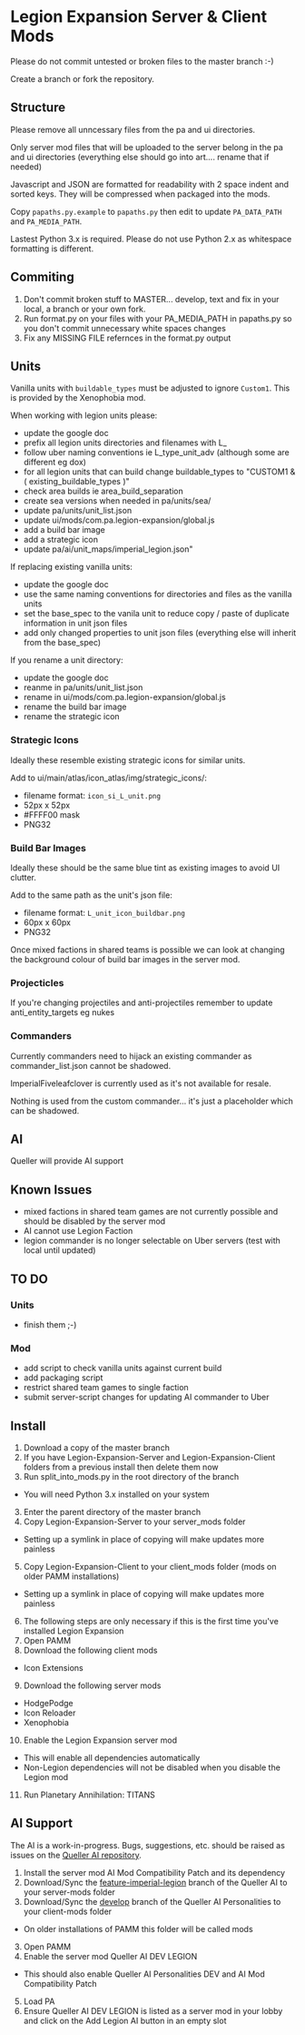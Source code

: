 # Legion Expansion Server & Client Mods

Please do not commit untested or broken files to the master branch :-)

Create a branch or fork the repository.


## Structure

Please remove all unncessary files from the pa and ui directories.

Only server mod files that will be uploaded to the server belong in the pa and ui directories (everything else should go into art.... rename that if needed)

Javascript and JSON are formatted for readability with 2 space indent and sorted keys. They will be compressed when packaged into the mods.

Copy `papaths.py.example` to `papaths.py` then edit to update `PA_DATA_PATH` and `PA_MEDIA_PATH`.

Lastest Python 3.x is required. Please do not use Python 2.x as whitespace formatting is different.


## Commiting

1. Don't commit broken stuff to MASTER... develop, text and fix in your local, a branch or your own fork.
2. Run format.py on your files with your PA_MEDIA_PATH in papaths.py so you don't commit unnecessary white spaces changes
3. Fix any MISSING FILE refernces in the format.py output


## Units

Vanilla units with `buildable_types` must be adjusted to ignore `Custom1`. This is provided by the Xenophobia mod.

When working with legion units please:

- update the google doc
- prefix all legion units directories and filenames with L_
- follow uber naming conventions ie L_type_unit_adv (although some are different eg dox)
- for all legion units that can build change buildable_types to "CUSTOM1 & ( existing_buildable_types )"
- check area builds ie area_build_separation
- create sea versions when needed in pa/units/sea/
- update pa/units/unit_list.json
- update ui/mods/com.pa.legion-expansion/global.js
- add a build bar image 
- add a strategic icon
- update pa/ai/unit_maps/imperial_legion.json"

If replacing existing vanilla units:

- update the google doc
- use the same naming conventions for directories and files as the vanilla units
- set the base_spec to the vanila unit to reduce copy / paste of duplicate information in unit json files
- add only changed properties to unit json files (everything else will inherit from the base_spec)

If you rename a unit directory:

- update the google doc
- reanme in pa/units/unit_list.json
- rename in ui/mods/com.pa.legion-expansion/global.js
- rename the build bar image
- rename the strategic icon

### Strategic Icons

Ideally these resemble existing strategic icons for similar units.

Add to ui/main/atlas/icon_atlas/img/strategic_icons/:

- filename format: `icon_si_L_unit.png`
- 52px x 52px
- #FFFF00 mask
- PNG32

### Build Bar Images

Ideally these should be the same blue tint as existing images to avoid UI clutter.

Add to the same path as the unit's json file:

- filename format: `L_unit_icon_buildbar.png`
- 60px x 60px
- PNG32

Once mixed factions in shared teams is possible we can look at changing the background colour of build bar images in the server mod.

### Projecticles

If you're changing projectiles and anti-projectiles remember to update anti_entity_targets eg nukes

### Commanders

Currently commanders need to hijack an existing commander as commander_list.json cannot be shadowed.

ImperialFiveleafclover is currently used as it's not available for resale.

Nothing is used from the custom commander... it's just a placeholder which can be shadowed.


## AI

Queller will provide AI support


## Known Issues

- mixed factions in shared team games are not currently possible and should be disabled by the server mod
- AI cannot use Legion Faction
- legion commander is no longer selectable on Uber servers (test with local until updated)


## TO DO

### Units

- finish them ;-)

### Mod

- add script to check vanilla units against current build
- add packaging script
- restrict shared team games to single faction
- submit server-script changes for updating AI commander to Uber


## Install

1. Download a copy of the master branch
2. If you have Legion-Expansion-Server and Legion-Expansion-Client folders from a previous install then delete them now
2. Run split_into_mods.py in the root directory of the branch
 * You will need Python 3.x installed on your system
3. Enter the parent directory of the master branch
4. Copy Legion-Expansion-Server to your server_mods folder
 * Setting up a symlink in place of copying will make updates more painless
5. Copy Legion-Expansion-Client to your client_mods folder (mods on older PAMM installations)
 * Setting up a symlink in place of copying will make updates more painless
6. The following steps are only necessary if this is the first time you've installed Legion Expansion
7. Open PAMM
8. Download the following client mods
 * Icon Extensions
9. Download the following server mods
 * HodgePodge
 * Icon Reloader
 * Xenophobia
10. Enable the Legion Expansion server mod
 * This will enable all dependencies automatically
 * Non-Legion dependencies will not be disabled when you disable the Legion mod
11. Run Planetary Annihilation: TITANS


## AI Support

The AI is a work-in-progress. Bugs, suggestions, etc. should be raised as issues on the [Queller AI repository](https://github.com/Quitch/Queller-AI).

1. Install the server mod AI Mod Compatibility Patch and its dependency
2. Download/Sync the [feature-imperial-legion](https://github.com/Quitch/Queller-AI/tree/feature-imperial-legion) branch of the Queller AI to your server-mods folder
3. Download/Sync the [develop](https://github.com/Quitch/Queller-AI-Personalities/tree/develop) branch of the Queller AI Personalities to your client-mods folder
 * On older installations of PAMM this folder will be called mods
3. Open PAMM
4. Enable the server mod Queller AI DEV LEGION
 * This should also enable Queller AI Personalities DEV and AI Mod Compatibility Patch
5. Load PA
6. Ensure Queller AI DEV LEGION is listed as a server mod in your lobby and click on the Add Legion AI button in an empty slot
